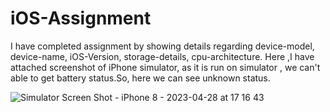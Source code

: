 # iOS-Assignment

I have completed assignment by showing details regarding device-model, device-name, iOS-Version, storage-details, cpu-architecture.
Here ,I have attached screenshot of iPhone simulator, as it is run on simulator , we can't able to get battery status.So, here we can see unknown status.

![Simulator Screen Shot - iPhone 8 - 2023-04-28 at 17 16 43](https://user-images.githubusercontent.com/90738086/235139641-a381315e-3bff-413e-9e59-de8dafb1d4f4.png)



